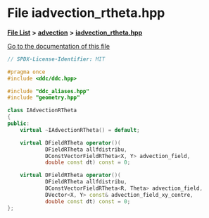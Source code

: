 

# File iadvection\_rtheta.hpp

[**File List**](files.md) **>** [**advection**](dir_18bb63d4be19d3ea733e61d8625caf4d.md) **>** [**iadvection\_rtheta.hpp**](iadvection__rtheta_8hpp.md)

[Go to the documentation of this file](iadvection__rtheta_8hpp.md)


```C++
// SPDX-License-Identifier: MIT

#pragma once
#include <ddc/ddc.hpp>

#include "ddc_aliases.hpp"
#include "geometry.hpp"

class IAdvectionRTheta
{
public:
    virtual ~IAdvectionRTheta() = default;

    virtual DFieldRTheta operator()(
            DFieldRTheta allfdistribu,
            DConstVectorFieldRTheta<X, Y> advection_field,
            double const dt) const = 0;

    virtual DFieldRTheta operator()(
            DFieldRTheta allfdistribu,
            DConstVectorFieldRTheta<R, Theta> advection_field,
            DVector<X, Y> const& advection_field_xy_centre,
            double const dt) const = 0;
};
```



